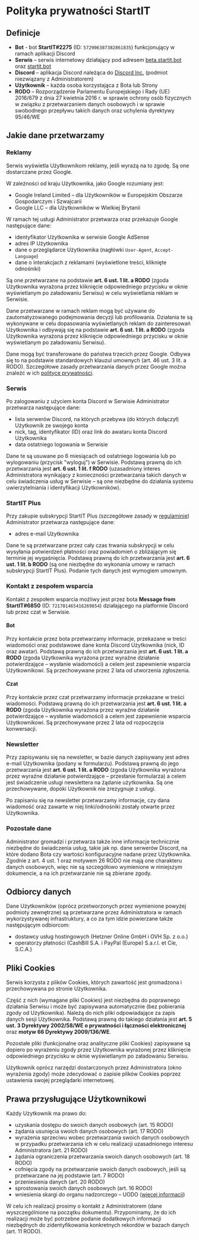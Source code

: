 # Polityka prywatności StartIT

## Definicje

- **Bot** - bot **StartIT#2275** (ID: `572906387382861835`) funkcjonujący w ramach aplikacji Discord
- **Serwis** – serwis internetowy działający pod adresem [beta.startit.bot](https://beta.startit.bot) oraz [startit.bot](https://startit.bot)
- **Discord** – aplikacja Discord należąca do [Discord Inc.](https://discord.com/) (podmiot niezwiązany z Administratorem)
- **Użytkownik** – każda osoba korzystająca z Bota lub Strony
- **RODO** – Rozporządzenie Parlamentu Europejskiego i Rady (UE) 2016/679 z dnia 27 
  kwietnia 2016 r. w sprawie ochrony osób fizycznych w związku z 
  przetwarzaniem danych osobowych i w sprawie swobodnego przepływu takich 
  danych oraz uchylenia dyrektywy 95/46/WE

## Jakie dane przetwarzamy

### Reklamy

Serwis wyświetla Użytkownikom reklamy, jeśli wyrażą na to zgodę. Są one dostarczane przez Google.

W zależności od kraju Użytkownika, jako Google rozumiany jest:

- Google Ireland Limited – dla Użytkowników w Europejskim Obszarze Gospodarczym i Szwajcarii
- Google LLC – dla Użytkowników w Wielkiej Brytanii

W ramach tej usługi Administrator przetwarza oraz przekazuje Google następujące dane:
- identyfikator Użytkownika w serwisie Google AdSense
- adres IP Użytkownika
- dane o przeglądarce Użytkownika (nagłówki `User-Agent`, `Accept-Language`)
- dane o interakcjach z reklamami (wyświetlone treści, kliknięte odnośniki)

Są one przetwarzane na podstawie **art. 6 ust. 1 lit. a RODO** (zgoda Użytkownika wyrażona przez kliknięcie odpowiedniego przycisku w oknie wyświetlanym po załadowaniu Serwisu) w celu wyświetlania reklam w Serwisie.

Dane przetwarzane w ramach reklam mogą być używane do zautomatyzowanego podejmowania decyzji lub profilowania. Działania te są wykonywane w celu dopasowania wyświetlanych reklam do zainteresowań Użytkownika i odbywają się na podstawie **art. 6 ust. 1 lit. a RODO** (zgoda Użytkownika wyrażona przez kliknięcie odpowiedniego przycisku w oknie wyświetlanym po załadowaniu Serwisu).

Dane mogą być transferowane do państwa trzecich przez Google. Odbywa się to na podstawie standardowych klauzul umownych (art. 46 ust. 3 lit. a RODO). Szczegółowe zasady przetwarzania danych przez Google można znaleźć w ich [polityce prywatności](https://policies.google.com/privacy?hl=pl).

### Serwis

Po zalogowaniu z użyciem konta Discord w Serwisie Administrator przetwarza następujące dane:

- lista serwerów Discord, na których przebywa (do których dołączył) Użytkownik ze swojego konta
- nick, tag, identyfikator (ID) oraz link do awataru konta Discord Użytkownika
- data ostatniego logowania w Serwisie

Dane te są usuwane po 6 miesiącach od ostatniego logowania lub po wylogowaniu (przycisk "wyloguj") w Serwisie. Podstawą prawną do ich przetwarzania jest **art. 6 ust. 1 lit. f RODO** (uzasadniony interes Administratora wynikający z konieczności przetwarzania takich danych w celu świadczenia usług w Serwisie – są one niezbędne do działania systemu uwierzytelniania i identyfikacji Użytkowników).

### StartIT Plus

Przy zakupie subskrypcji StartIT Plus (szczegółowe zasady w [regulaminie](/terms)) Administrator przetwarza następujące dane:

- adres e-mail Użytkownika

Dane te są przetwarzane przez cały czas trwania subskrypcji w celu wysyłania potwierdzeń płatności oraz powiadomień o zbliżającym się terminie jej wygaśnięcia. Podstawą prawną do ich przetwarzania jest **art. 6 ust. 1 lit. b RODO** (są one niezbędne do wykonania umowy w ramach subskrypcji StartIT Plus). Podanie tych danych jest wymogiem umownym.

### Kontakt z zespołem wsparcia

Kontakt z zespołem wsparcia możliwy jest przez bota **Message from StartIT#6850** (ID: `721701465416269854`) działającego na platformie Discord lub przez czat w Serwisie.

#### Bot

Przy kontakcie przez bota przetwarzamy informacje, przekazane w treści wiadomości oraz podstawowe dane konta Discord Użytkownika (nick, ID oraz awatar). Podstawą prawną do ich przetwarzania jest **art. 6 ust. 1 lit. a RODO** (zgoda Użytkownika wyrażona przez wyraźne działanie potwierdzające – wysłanie wiadomości) a celem jest zapewnienie wsparcia Użytkownikowi. Są przechowywane przez 2 lata od utworzenia zgłoszenia.

#### Czat

Przy kontakcie przez czat przetwarzamy informacje przekazane w treści wiadomości. Podstawą prawną do ich przetwarzania jest **art. 6 ust. 1 lit. a RODO** (zgoda Użytkownika wyrażona przez wyraźne działanie potwierdzające – wysłanie wiadomości) a celem jest zapewnienie wsparcia Użytkownikowi. Są przechowywane przez 2 lata od rozpoczęcia konwersacji.

### Newsletter

Przy zapisywaniu się na newsletter, w bazie danych zapisywany jest adres e-mail Użytkownika (podany w formularzu). Podstawą prawną do jego przetwarzania jest **art. 6 ust. 1 lit. a RODO** (zgoda Użytkownika wyrażona przez wyraźne działanie potwierdzające – przesłanie formularza) a celem jest świadczenie usługi newslettera na żądanie użytkownika. Są one przechowywane, dopóki Użytkownik nie zrezygnuje z usługi.

Po zapisaniu się na newsletter przetwarzamy informacje, czy dana wiadomość oraz zawarte w niej linki/odnośniki zostały otwarte przez Użytkownika.

### Pozostałe dane

Administrator gromadzi i przetwarza także inne informacje technicznie niezbędne do świadczenia usług, takie jak np. dane serwerów Discord, na które dodano Bota czy wartości konfiguracyjne nadane przez Użytkownika. Zgodnie z art. 4 ust. 1 oraz motywem 26 RODO nie mają one charakteru danych osobowych, więc nie są szczegółowo wymienione w niniejszym dokumencie, a na ich przetwarzanie nie są zbierane zgody.

## Odbiorcy danych

Dane Użytkowników (oprócz przetworzonych przez wymienione powyżej podmioty zewnętrzne) są przetwarzane przez Administratora w ramach wykorzystywanej infrastruktury, a co za tym idzie powierzane także następującym odbiorcom:

- dostawcy usług hostingowych (Hetzner Online GmbH i OVH Sp. z o.o.)
- operatorzy płatności (CashBill S.A. i PayPal (Europe) S.a.r.l. et Cie, S.C.A.)

## Pliki Cookies

Serwis korzysta z plików Cookies, których zawartość jest gromadzona i przechowywana po stronie Użytkownika. 

Część z nich (wymagane pliki Cookies) jest niezbędna do poprawnego działania Serwisu i może być zapisywana automatycznie (bez pobierania zgody od Użytkownika). Należą do nich pliki odpowiadające za zapis danych sesji Użytkownika. Podstawą prawną do takiego działania jest **art. 5 ust. 3 Dyrektywy 2002/58/WE o prywatności i łączności elektronicznej** oraz **motyw 66 Dyrektywy 2009/136/WE**.

Pozostałe pliki (funkcjonalne oraz analityczne pliki Cookies) zapisywane są dopiero po wyrażeniu zgody przez Użytkownika wyrażonej przez kliknięcie odpowiedniego przycisku w oknie wyświetlanym po załadowaniu Serwisu.

Użytkownik oprócz narzędzi dostarczonych przez Administratora (okno wyrażenia zgody) może zdecydować o zapisie plików Cookies poprzez ustawienia swojej przeglądarki internetowej.

## Prawa przysługujące Użytkownikowi

Każdy Użytkownik ma prawo do:

- uzyskania dostępu do swoich danych osobowych (art. 15 RODO)
- żądania usunięcia swoich danych osobowych (art. 17 RODO)
- wyrażenia sprzeciwu wobec przetwarzania swoich danych osobowych w przypadku przetwarzania ich w celu realizacji uzasadnionego interesu Administratora (art. 21 RODO)
- żądania ograniczenia przetwarzania swoich danych osobowych (art. 18 RODO)
- cofnięcia zgody na przetwarzanie swoich danych osobowych, jeśli są przetwarzane na jej podstawie (art. 7 RODO)
- przeniesienia danych (art. 20 RODO)
- sprostowania swoich danych osobowych (art. 16 RODO)
- wniesienia skargi do organu nadzorczego – UODO ([więcej informacji](https://uodo.gov.pl/pl/83/155))

W celu ich realizacji prosimy o kontakt z Administratorem (dane wyszczególnione na początku dokumentu). Przypominamy, że do ich realizacji może być potrzebne podanie dodatkowych informacji niezbędnych do zidentyfikowania konkretnych rekordów w bazach danych (art. 11 RODO).
